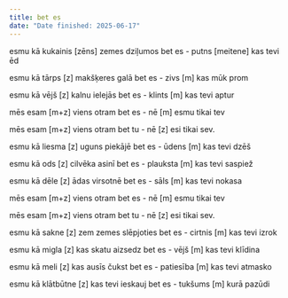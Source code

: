 ```yaml
---
title: bet es
date: "Date finished: 2025-06-17"
---
```

esmu kā kukainis [zēns]
zemes dziļumos
	bet es - putns [meitene]
	kas tevi ēd

esmu kā tārps [z]
makšķeres galā
	bet es - zivs [m]
	kas mūk prom

esmu kā vējš [z]
kalnu ielejās
	bet es - klints [m]
	kas tevi aptur

mēs esam [m+z]
viens otram
	bet es - nē [m]
	esmu tikai tev

mēs esam [m+z]
viens otram
	bet tu - nē [z]
	esi tikai sev.

esmu kā liesma [z]
uguns piekājē
	bet es - ūdens [m]
	kas tevi dzēš

esmu kā ods [z]
cilvēka asinī
	bet es - plauksta [m]
	kas tevi saspiež

esmu kā dēle [z]
ādas virsotnē
	bet es - sāls [m]
	kas tevi nokasa

mēs esam [m+z]
viens otram
	bet es - nē [m]
	esmu tikai tev

mēs esam [m+z]
viens otram
	bet tu - nē [z]
	esi tikai sev.

esmu kā sakne [z]
zem zemes slēpjoties
	bet es - cirtnis [m]
	kas tevi izrok

esmu kā migla [z]
kas skatu aizsedz
	bet es - vējš [m]
	kas tevi klīdina

esmu kā meli [z]
kas ausīs čukst
	bet es - patiesība [m]
	kas tevi atmasko

esmu kā klātbūtne [z]
kas tevi ieskauj
	bet es - tukšums [m]
	kurā pazūdi
